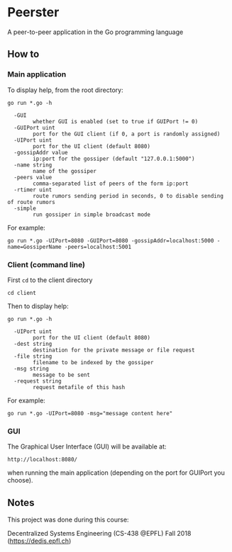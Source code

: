 # Peerster
A peer-to-peer application in the Go programming language

## How to
### Main application
To display help, from the root directory:
```
go run *.go -h
```
```
  -GUI
    	whether GUI is enabled (set to true if GUIPort != 0)
  -GUIPort uint
    	port for the GUI client (if 0, a port is randomly assigned)
  -UIPort uint
    	port for the UI client (default 8080)
  -gossipAddr value
    	ip:port for the gossiper (default "127.0.0.1:5000")
  -name string
    	name of the gossiper
  -peers value
    	comma-separated list of peers of the form ip:port
  -rtimer uint
    	route rumors sending period in seconds, 0 to disable sending of route rumors
  -simple
    	run gossiper in simple broadcast mode
```
For example:
```
go run *.go -UIPort=8080 -GUIPort=8080 -gossipAddr=localhost:5000 -name=GossiperName -peers=localhost:5001
```
### Client (command line)
First `cd` to the client directory
```
cd client
```
Then to display help:
```
go run *.go -h
```
```
  -UIPort uint
    	port for the UI client (default 8080)
  -dest string
    	destination for the private message or file request
  -file string
    	filename to be indexed by the gossiper
  -msg string
    	message to be sent
  -request string
    	request metafile of this hash
```
For example:
```
go run *.go -UIPort=8080 -msg="message content here"
```

### GUI
The Graphical User Interface (GUI) will be available at:
```
http://localhost:8080/
```
when running the main application (depending on the port for GUIPort you choose).

## Notes
This project was done during this course:

Decentralized Systems Engineering (CS-438 @EPFL) Fall 2018 (https://dedis.epfl.ch)

